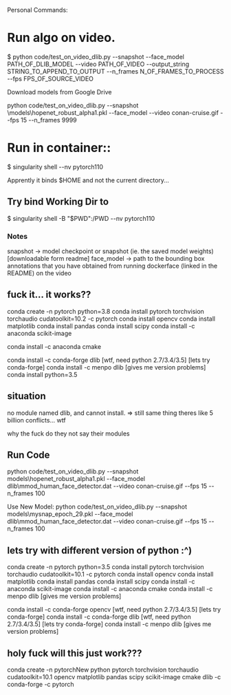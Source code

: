 Personal Commands:

# Run algo on video.
$ python code/test_on_video_dlib.py --snapshot <PATH TO SNAPSHOT> --face_model PATH_OF_DLIB_MODEL --video PATH_OF_VIDEO --output_string STRING_TO_APPEND_TO_OUTPUT --n_frames N_OF_FRAMES_TO_PROCESS --fps FPS_OF_SOURCE_VIDEO

Download models from Google Drive

python code/test_on_video_dlib.py --snapshot \models\hopenet_robust_alpha1.pkl --face_model  --video conan-cruise.gif --fps 15 --n_frames 9999
# Run in container::
$ singularity shell --nv pytorch110

Apprently it binds $HOME and not the current directory...

## Try bind Working Dir to 
$ singularity shell -B "$PWD":/PWD --nv pytorch110







### Notes
snapshot -> model checkpoint or snapshot (ie. the saved model weights)  [downloadable form readme]
face_model -> path to the bounding box annotations that you have obtained from running dockerface (linked in the README) on the video



## fuck it... it works??
conda create -n pytorch python=3.8
conda install pytorch torchvision torchaudio cudatoolkit=10.2 -c pytorch
conda install opencv
conda install matplotlib
conda install pandas
conda install scipy
conda install -c anaconda scikit-image

conda install -c anaconda cmake

conda install -c conda-forge dlib    [wtf, need python 2.7/3.4/3.5] [lets try conda-forge]
conda install -c menpo dlib [gives me version problems]
conda install python=3.5


## situation
no module named dlib, and cannot install.
=> still same thing
theres like 5 billion conflicts... wtf

why the fuck do they not say their modules  

## Run Code
python code/test_on_video_dlib.py --snapshot models\hopenet_robust_alpha1.pkl --face_model dlib\mmod_human_face_detector.dat  --video conan-cruise.gif --fps 15 --n_frames 100

Use New Model:
python code/test_on_video_dlib.py --snapshot models\mysnap_epoch_29.pkl --face_model dlib\mmod_human_face_detector.dat  --video conan-cruise.gif --fps 15 --n_frames 100

## lets try with different version of python :^)
conda create -n pytorch python=3.5
conda install pytorch torchvision torchaudio cudatoolkit=10.1 -c pytorch
conda install opencv
conda install matplotlib
conda install pandas
conda install scipy
conda install -c anaconda scikit-image
conda install -c anaconda cmake
conda install -c menpo dlib [gives me version problems]


conda install -c conda-forge opencv    [wtf, need python 2.7/3.4/3.5] [lets try conda-forge]
conda install -c conda-forge dlib    [wtf, need python 2.7/3.4/3.5] [lets try conda-forge]
conda install -c menpo dlib [gives me version problems]

## holy fuck will this just work???
conda create -n pytorchNew python pytorch torchvision torchaudio cudatoolkit=10.1 opencv matplotlib pandas scipy scikit-image cmake dlib -c conda-forge -c pytorch



